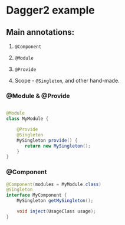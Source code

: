 
# Dagger2 example
## Main annotations:
1. `@Component`

2. `@Module`

3. `@Provide`

4. Scope - `@Singleton`, and other hand-made.

### @Module & @Provide

```java

@Module
class MyModule {

    @Provide
    @Singleton
    MySingleton provide() {
       return new MySingleton();
    }
}
```


### @Component

```java
@Component(modules = MyModule.class)
@Singleton
interface MyComponent {
    MySingleton getMySingleton();

    void inject(UsageClass usage);
}

```

